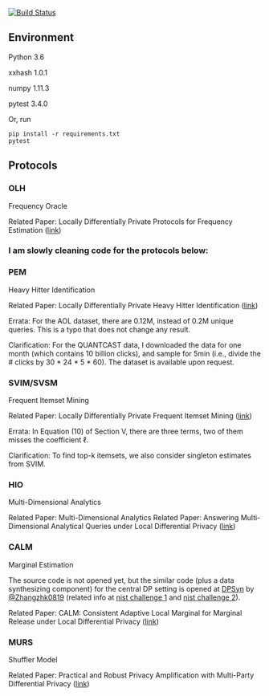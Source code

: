 [![Build Status](https://travis-ci.org/vvv214/LDP_Protocols.png?branch=master)](https://travis-ci.org/vvv214/LDP_Protocols)

## Environment
Python 3.6

xxhash 1.0.1

numpy 1.11.3

pytest 3.4.0

Or, run
```
pip install -r requirements.txt
pytest
```


## Protocols


### OLH
Frequency Oracle

Related Paper: Locally Differentially Private Protocols for Frequency Estimation 
([link](https://www.usenix.org/system/files/conference/usenixsecurity17/sec17-wang-tianhao.pdf))


### I am slowly cleaning code for the protocols below:


### PEM
Heavy Hitter Identification

Related Paper: Locally Differentially Private Heavy Hitter Identification
([link](https://arxiv.org/pdf/1708.06674.pdf))

Errata: For the AOL dataset, there are 0.12M, instead of 0.2M unique queries.  This is a typo that does not change any result.

Clarification: For the QUANTCAST data, I downloaded the data for one month (which contains 10 billion clicks), and sample for 5min (i.e., divide the # clicks by 30 * 24 * 5 * 60).  The dataset is available upon request.


### SVIM/SVSM
Frequent Itemset Mining

Related Paper: Locally Differentially Private Frequent Itemset Mining
([link](https://ieeexplore.ieee.org/document/8418600))

Errata: In Equation (10) of Section V, there are three terms, two of them misses the coefficient $\ell$.

Clarification: To find top-k itemsets, we also consider singleton estimates from SVIM.


### HIO 
Multi-Dimensional Analytics 

Related Paper: Multi-Dimensional Analytics Related Paper: Answering Multi-Dimensional Analytical Queries under Local Differential Privacy ([link](https://dl.acm.org/citation.cfm?id=3319891)) 


<!--- ### Norm-Hyb Post-Porcessing Related Paper: Consistent and Accurate Frequency Oracles under Local Differential Privacy ([link](https://arxiv.org/pdf/1905.08320.pdf)) --->


### CALM
Marginal Estimation 

The source code is not opened yet, but the similar code (plus a data synthesizing component) for the central DP setting is opened at [DPSyn](https://github.com/usnistgov/PrivacyEngCollabSpace/tree/master/tools/de-identification/Differential-Privacy-Synthetic-Data-Challenge-Algorithms/DPSyn) by [@Zhangzhk0819](https://github.com/Zhangzhk0819) (related info at [nist challenge 1](
https://www.nist.gov/communications-technology-laboratory/pscr/funding-opportunities/open-innovation-prize-challenges-2) and [nist challenge 2](https://www.nist.gov/communications-technology-laboratory/pscr/funding-opportunities/open-innovation-prize-challenges-1)).

Related Paper: CALM: Consistent Adaptive Local Marginal for Marginal Release under Local Differential Privacy ([link](https://dl.acm.org/citation.cfm?id=3243742))


### MURS
Shuffler Model

Related Paper: Practical and Robust Privacy Amplification with Multi-Party Differential Privacy
([link](https://arxiv.org/pdf/1908.11515.pdf))






